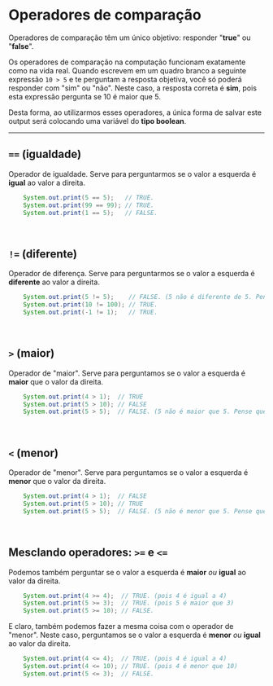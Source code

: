 # Operadores de comparação 
Operadores de comparação têm um único objetivo: responder "__true__" ou "__false__".

Os operadores de comparação na computação funcionam exatamente como na vida real. Quando escrevem
em um quadro branco a seguinte expressão `10 > 5` e te perguntam a resposta objetiva, você só
poderá responder com "sim" ou "não". Neste caso, a resposta correta é __sim__, pois esta expressão pergunta
se 10 é maior que 5. 

Desta forma, ao utilizarmos esses operadores, a única forma de salvar este output será
colocando uma variável do __tipo boolean__.

__________________

## `==` (igualdade)
Operador de igualdade. Serve para perguntarmos se o valor a esquerda é __igual__ ao valor a direita.
```java
    System.out.print(5 == 5);   // TRUE.
    System.out.print(99 == 99); // TRUE.    
    System.out.print(1 == 5);   // FALSE. 
```

<br>

## `!=` (diferente)
Operador de diferença. Serve para perguntarmos se o valor a esquerda é __diferente__ ao valor a direita.
```java
    System.out.print(5 != 5);    // FALSE. (5 não é diferente de 5. Pense que você tem a mesma altura de uma pessoa, suas alturas são diferentes? não)
    System.out.print(10 != 100); // TRUE.    
    System.out.print(-1 != 1);   // TRUE. 
```

<br>

## `>` (maior)
Operador de "maior". Serve para perguntamos se o valor a esquerda é __maior__ que o valor da direita.
```java
    System.out.print(4 > 1);  // TRUE
    System.out.print(5 > 10); // FALSE
    System.out.print(5 > 5);  // FALSE. (5 não é maior que 5. Pense que você tenha a mesma altura que uma pessoa, você é maior que ela? não)
```

<br>

## `<` (menor)
Operador de "menor". Serve para perguntamos se o valor a esquerda é __menor__ que o valor da direita.
```java
    System.out.print(4 > 1);  // FALSE
    System.out.print(5 > 10); // TRUE
    System.out.print(5 > 5);  // FALSE. (5 não é menor que 5. Pense que você tenha a mesma altura que uma pessoa, você é menor que ela? não)
````

<br>

## Mesclando operadores: `>=` e `<=` 
Podemos também perguntar se o valor a esquerda é __maior__ _ou_ __igual__ ao valor da direita.
```java
    System.out.print(4 >= 4);  // TRUE. (pois 4 é igual a 4)
    System.out.print(5 >= 3);  // TRUE. (pois 5 é maior que 3)
    System.out.print(5 >= 10); // FALSE.
````

E claro, também podemos fazer a mesma coisa com o operador de "menor". Neste caso, perguntamos se o valor a esquerda é __menor__ _ou_ __igual__ ao valor da direita.
```java
    System.out.print(4 <= 4);  // TRUE. (pois 4 é igual a 4)
    System.out.print(4 <= 10); // TRUE. (pois 4 é menor que 10)
    System.out.print(5 <= 3);  // FALSE. 
````